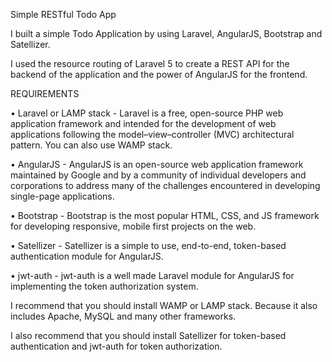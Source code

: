 Simple RESTful Todo App 

I built a simple Todo Application by using Laravel, AngularJS, Bootstrap and Satellizer.

I used the resource routing of Laravel 5 to create a REST API for the backend of the application and the power of AngularJS for the frontend.

REQUIREMENTS

•	Laravel or LAMP stack - Laravel is a free, open-source PHP web application framework and intended for the development of web applications following the model–view–controller (MVC) architectural pattern. You can also use WAMP stack.

•	AngularJS - AngularJS is an open-source web application framework maintained by Google and by a community of individual developers and corporations to address many of the challenges encountered in developing single-page applications.

•	Bootstrap - Bootstrap is the most popular HTML, CSS, and JS framework for developing responsive, mobile first projects on the web.

•	Satellizer - Satellizer is a simple to use, end-to-end, token-based authentication module for AngularJS.

•	jwt-auth - jwt-auth is a well made Laravel module for AngularJS for implementing the token authorization system.

I recommend that you should install WAMP or LAMP stack. Because it also includes Apache, MySQL and many other frameworks.

I also recommend that you should install Satellizer for token-based authentication and jwt-auth for token authorization.




